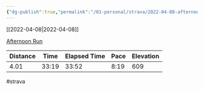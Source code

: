 ```yaml
---
{"dg-publish":true,"permalink":"/01-personal/strava/2022-04-08-afternoon-run/"}
---
```



[[2022-04-08\|2022-04-08]]

[Afternoon Run](https://www.strava.com/activities/6951642237)

| Distance | Time  | Elapsed Time | Pace | Elevation |
| -------- | ----- | ------------ | ---- | --------- |
| 4.01     | 33:19 | 33:52        | 8:19 | 609       |




#strava
